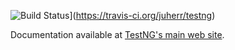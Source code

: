 ![Build Status](https://travis-ci.org/juherr/testng.svg?branch=travis-ci)](https://travis-ci.org/juherr/testng)

Documentation available at [TestNG's main web site](http://testng.org).
